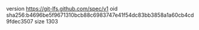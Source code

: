 version https://git-lfs.github.com/spec/v1
oid sha256:b4696be5f9671310bcb88c6983747e41f54dc83bb3858a1a60cb4cd9fdec3507
size 1303
